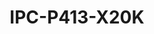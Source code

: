 ---
title: "IPC-P413-X20K"
description: "3MP 20X Network PTZ Dome Camera"
image: "/images/pt/pt.png"
images:
  - url: "/images/pt/pt.png"
    caption: "Front view"
features:
  - High quality image with 3MP,1/2.8" CMOS sensor
  - 2304*1296@30fps in the main stream
  - 20X optical zoom allows for closer viewing of subjects
  - Up to 120 dB Optical WDR (Wide Dynamic Range)
  - Smart IR, up to 100m (328ft) IR distance
  - DC 12V±25% or PoE+ (IEEE 802.3at)
  - Micro SD, up to 256GB
  - IP66 ingress protection
specifications: 
  Sensor: 1/2.8", 3.0 megapixel, progressive scan, CMOS
  Min. Illumination: Colour:- 0.003 Lux (F1.7, AGC ON); 0 Lux with IR
  Day/Night: IR-cut filter with auto switch (ICR)
  Shutter: Auto/Manual, 1 ~ 1/100000s
  WDR: 120dB
  Lens type: 5 ~ 100mm, AF automatic focusing and motorized zoom lens
  Optical Zoom: 20
  Iris: Fixed; F1.7 ~ F2.8
  Angle of View (H): 51.70° ~ 3.85°
  Angle of View (V): 30.49° ~ 2.16°
  Angle of View (O): 63.60° ~ 4.54°
  Lens (mm): 5 / 100
  Detect (m): 77.6 (254.5ft) / 1551.7 (5091.0ft)
  Observe (m): 31.0 (101.8ft) / 620.7 (2036.4ft)
  Recognize (m): 15.5 (50.9ft) / 310.3 (1018.2ft)
  Identify (m): 7.8 (25.5ft) / 155.2 (509.1ft)
  IR Range: Up to 100m (328 ft) IR range
  Wavelength: 850nm
  IR On/Off Control: Auto/Manual
  Video Compression: H.265, H.264, MJPEG
  Frame Rate: Main Stream:- 3MP (2304*1296), Max 30fps; Sub Stream:- 720P (1280*720), Max 30fps; Third Stream:- D1 (720*576), Max 30fps
  Video Bit Rate: 128 Kbps~16 Mbps
  ROI: Support
  Video Stream: Triple streams
  OSD: Up to 8 OSDs
  Privacy Mask: 24 areas, up to 4 areas per scene
  White Balance: Auto/Outdoor/Fine Tune/Sodium Lamp/Locked/Auto2
  Digital Noise Reduction: 2D/3D DNR
  Smart IR: Support
  Flip: Normal/Flip Vertical/Flip Horizontal/180°
  HLC: Support
  BLC: Support
  Defog: Digital Defog
  Basic Detection: Motion detection, Tampering Alarm
  Auto Tracking: Support
  General Function: Watermark, IP Address Filtering, Access Policy, ARP Protection, RTSP Authentication, User Authentication
  Edge Storage: Micro SD, up to 256 GB
  Network Storage: ANR, NAS(NFS)
  Protocols: IPv4, IGMP, ICMP, ARP, TCP, UDP, DHCP, PPPoE, RTP, RTSP, RTCP, DNS, DDNS, NTP, FTP, UPnP, HTTP, HTTPS, SMTP, 802.1x, SNMP, QoS, RTMP,SSL/TLS
  Compatible Integration: ONVIF (Profile S, Profile G, Profile T), API, SDK
  User/Host: Up to 32 users. 3 user levels:- administrator, operator and common user
  Security: Password protection, Strong password, HTTPS encryption, Export operation logs, Basic and digest authentication for RTSP, Digest authentication for HTTP, TLS 1.2, WSSE and digest authentication for ONVIF
  Client: Uniarch Client, Uniarch app
  Web Browser: Plug-in required live view:- IE 10 and above, Chrome 45 and above, Firefox 52 and above, Edge 79 and above
  Pan Range: 360° (endless)
  Pan Speed: 0.1°/s ~ 80°/s; Preset speed:- 80°/s
  Tilt Range: –15° ~ 90° (auto reverse)
  Tilt Speed: 0.1°/s ~ 80°/s; Preset speed:- 80°/s
  Number of Presets: 1024
  Preset Patrol: 16 patrols, up to 64 presets for each patrol
  Route Patrol: 16 patrols, up to 32 actions for each patrol
  Recorded Patrol: 16 patrols, up to 128 actions for each patrol
  Patrol Stay Time: 15s ~ 1800s
  Preset Image Freeze: N/A
  Home Position: Support
  Audio I/O: N/A
  Alarm I/O: N/A
  Serial Port: N/A
  Built-in Mic: N/A
  Built-in Speaker: N/A
  Wi-Fi: N/A
  Network: 1 * RJ45 10M/100M Base-TX Ethernet
  Video Output: N/A
  Power: DC12V (±25%), PoE+(IEEE 802.3at)
  Power consumption: MAX 20W
  Power Interface: Ø 5.5mm coaxial power plug
  Dimensions (Ø x H): Ø162 x 293mm (Ø6.4” x 11.5”)
  Weight: 1.79kg (3.95lb)
  Working Environment: -40℃ ~ 65℃ (-40°F ~ 149°F), Humidity:- ≤95% RH (non-condensing)
  Storage Environment: -40℃ ~ 70℃ (-40°F ~ 158°F), Humidity:- ≤95% RH (non-condensing)
  Surge Protection: 6KV
  Reset Button: Support
  Protection: Ingression protection:- IP66 (IEC 60529:1989+AMD1:1999+AMD2:2013)
---